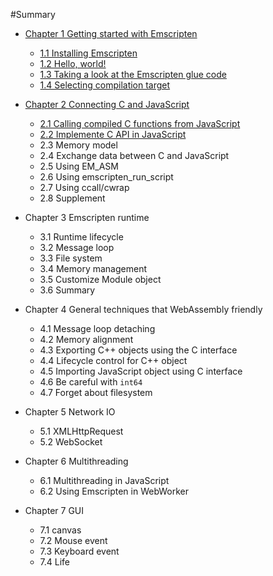 #Summary

* [Chapter 1 Getting started with Emscripten](ch1-quick-guide/readme.md)
  * [1.1 Installing Emscripten](ch1-quick-guide/ch1-01-install.md)
  * [1.2 Hello, world!](ch1-quick-guide/ch1-02-helloworld.md)
  * [1.3 Taking a look at the Emscripten glue code](ch1-quick-guide/ch1-03-glue-code.md)
  * [1.4 Selecting compilation target](ch1-quick-guide/ch1-04-compile.md)

* [Chapter 2 Connecting C and JavaScript](ch2-c-js/readme.md)
  * [2.1 Calling compiled C functions from JavaScript](ch2-c-js/ch2-01-js-call-c.md)
  * [2.2 Implemente C API in JavaScript](ch2-c-js/ch2-02-implement-c-api-in-js.md)
  * 2.3 Memory model
  * 2.4 Exchange data between C and JavaScript
  * 2.5 Using EM_ASM
  * 2.6 Using emscripten_run_script
  * 2.7 Using ccall/cwrap
  * 2.8 Supplement

* Chapter 3 Emscripten runtime
  * 3.1 Runtime lifecycle
  * 3.2 Message loop
  * 3.3 File system
  * 3.4 Memory management
  * 3.5 Customize Module object
  * 3.6 Summary

* Chapter 4 General techniques that WebAssembly friendly
  * 4.1 Message loop detaching
  * 4.2 Memory alignment
  * 4.3 Exporting C++ objects using the C interface
  * 4.4 Lifecycle control for C++ object
  * 4.5 Importing JavaScript object using C interface
  * 4.6 Be careful with `int64`
  * 4.7 Forget about filesystem

* Chapter 5 Network IO
  * 5.1 XMLHttpRequest
  * 5.2 WebSocket

* Chapter 6 Multithreading
  * 6.1 Multithreading in JavaScript
  * 6.2 Using Emscripten in WebWorker

* Chapter 7 GUI
  * 7.1 canvas
  * 7.2 Mouse event
  * 7.3 Keyboard event
  * 7.4 Life